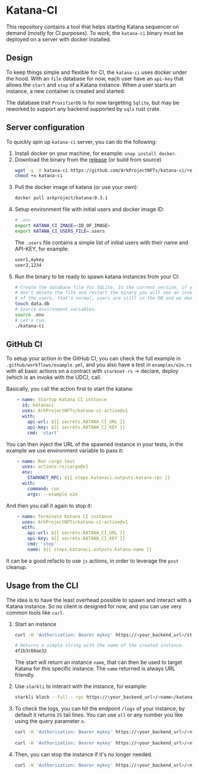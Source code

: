 # Katana-CI

This repository contains a tool that helps starting Katana sequencer on demand (mostly for CI purposes).
To work, the `katana-ci` binary must be deployed on a server with docker installed.

## Design

To keep things simple and flexible for CI, the `katana-ci` uses docker under the hood.
With an `file` database for now, each user have an `api-key` that allows the `start` and `stop` of a Katana instance.
When a user starts an instance, a new container is created and started. 

The database trait `ProxifierDb` is for now targetting `Sqlite`, but may be reworked to support any backend supported by `sqlx` rust crate.

## Server configuration

To quickly spin up `katana-ci` server, you can do the following:

1. Install docker on your machine, for example: `snap install docker`.
2. Download the binary from the [release](https://github.com/ArkProjectNFTs/katana-ci/releases/tag/v0.1.0) (or build from source)
   ```bash
   wget -q -O katana-ci https://github.com/ArkProjectNFTs/katana-ci/releases/download/v0.1.0/katana-ci_amd64
   chmod +x katana-ci
   ```
3. Pull the docker image of katana (or use your own):
   ```bash
   docker pull arkproject/katana:0.3.1
   ```
4. Setup environment file with initial users and docker image ID:
   ```bash
   # .env
   export KATANA_CI_IMAGE=<ID_OF_IMAGE>
   export KATANA_CI_USERS_FILE=.users
   ```
   The `.users` file contains a simple list of initial users with their name and API-KEY, for example:
   ```bash
   user1,mykey
   user2,1234
   ```
5. Run the binary to be ready to spawn katana instances from your CI:
   ```bash
   # Create the database file for SQLite. In the current version, if you
   # don't delete the file and restart the binary you will see an insertion error
   # of the users, that's normal, users are still in the DB and we don't check for existence.
   touch data.db
   # Source environment variables.
   source .env
   # Let's run.
   ./katana-ci
   ```

## GitHub CI

To setup your action in the GitHub CI, you can check the full example in `.github/workflows/example.yml`, and you also have a test in `examples/e2e.rs` with
all basic actions on a contract with `starknet-rs` -> declare, deploy (which is an invoke with the UDC), call.

Basically, you call the action first to start the katana:
```yml
    - name: Startup Katana CI instance
      id: katanaci
      uses: ArkProjectNFTs/katana-ci-action@v1
      with:
        api-url: ${{ secrets.KATANA_CI_URL }}
        api-key: ${{ secrets.KATANA_CI_KEY }}
        cmd: 'start'
```
You can then inject the URL of the spawned instance in your tests, in the example we use environment variable to pass it:
```yml
    - name: Run cargo test
      uses: actions-rs/cargo@v1
      env:
        STARKNET_RPC: ${{ steps.katanaci.outputs.katana-rpc }}
      with:
        command: run
        args: --example e2e
```
And then you call it again to stop it:
```yml
    - name: Terminate Katana CI instance
      uses: ArkProjectNFTs/katana-ci-action@v1
      with:
        api-url: ${{ secrets.KATANA_CI_URL }}
        api-key: ${{ secrets.KATANA_CI_KEY }}
        cmd: 'stop'
        name: ${{ steps.katanaci.outputs.katana-name }}
```
It can be a good refacto to use `js` actions, in order to leverage the `post` cleanup.

## Usage from the CLI

The idea is to have the least overhead possible to spawn and interact with a Katana instance. So no client is designed for now,
and you can use very common tools like `curl`.

1. Start an instance
   ```bash
   curl -H 'Authorization: Bearer mykey' https://<your_backend_url>/start

   # Returns a simple string with the name of the created instance.
   4f2b3c60ae32
   ```
   The start will return an instance `name`, that can then be used to target Katana for this specific instance.
   The `name` returned is always URL friendly.

2. Use `starkli` to interact with the instance, for example:
   ```bash
   starkli block --full --rpc https://<your_backend_url>/<name>/katana
   ```

3. To check the logs, you can hit the endpoint `/logs` of your instance, by default it returns `25` tail lines. You can use `all` or any number you like using the query parameter `n`.
   ```bash
   curl -H 'Authorization: Bearer mykey' https://<your_backend_url>/<name>/logs
        
   curl -H 'Authorization: Bearer mykey' https://<your_backend_url>/<name>/logs?n=100
   ```

4. Then, you can stop the instance if it's no longer needed.
   ```bash
   curl -H 'Authorization: Bearer mykey' https://<your_backend_url>/<name>/stop
   ```

